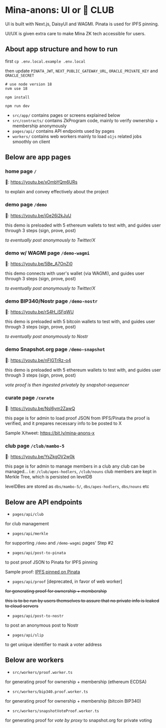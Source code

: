 # Mina-anons: UI or 🎊 CLUB

UI is built with Next.js, DaisyUI and WAGMI. Pinata is used for IPFS pinning.

UI/UX is given extra care to make Mina ZK tech accessible for users.

## About app structure and how to run

first `cp .env.local.example .env.local`

then update `PINATA_JWT`, `NEXT_PUBLIC_GATEWAY_URL`, `ORACLE_PRIVATE_KEY` and `ORACLE_SECRET`

```shell
# use node version 18
nvm use 18

npm install

npm run dev
```

- `src/app/` contains pages or screens explained below
- `src/contracts/` contains ZkProgram code, mainly to verify ownership + membership anonymously
- `pages/api/` contains API endpoints used by pages
- `workers/` contains web workers mainly to load `o1js` related jobs smoothly on client

## Below are app pages

### home page `/`

🎥: https://youtu.be/xOmbYQm6URs

to explain and convey effectively about the project

### demo page `/demo`

🎥: https://youtu.be/jGe26i2kJuU

this demo is preloaded with 5 ethereum wallets to test with,
and guides user through 3 steps (sign, prove, post)

_to eventually post anonymously to Twitter/X_

### demo w/ WAGMI page `/demo-wagmi`

🎥: https://youtu.be/5Be_A7OnZi0

this demo connects with user's wallet (via WAGMI),
and guides user through 3 steps (sign, prove, post)

_to eventually post anonymously to Twitter/X_

### demo BIP340/Nostr page `/demo-nostr`

🎥: https://youtu.be/rS4H_iSFqWU

this demo is preloaded with 5 bitcoin wallets to test with,
and guides user through 3 steps (sign, prove, post)

_to eventually post anonymously to Nostr_

### demo Snapshot.org page `/demo-snapshot`

🎥: https://youtu.be/nFIGTrRz-o4

this demo is preloaded with 5 ethereum wallets to test with,
and guides user through 3 steps (sign, prove, post)

_vote proof is then ingested privately by snapshot-sequencer_

### curate page `/curate`

🎥: https://youtu.be/Nsl6ym2ZawQ

this page is for admin to load proof JSON from IPFS/Pinata
the proof is verified, and it prepares necessary info to be posted to X

Sample X/tweet: https://bit.ly/mina-anons-x

### club page `/club/mambo-5`

🎥: https://youtu.be/YsZkgOV2w0k

this page is for admin to manage members in a club
any club can be managed... i.e: `/club/apes-hodlers`, `/club/nouns`
club members are kept in Merkle Tree, which is persisted on levelDB

levelDBes are stored as `dbs/mambo-5/`, `dbs/apes-hodlers`, `dbs/nouns` etc

## Below are API endpoints

- `pages/api/club`

for club management

- `pages/api/merkle`

for supporting `/demo` and `/demo-wagmi` pages' Step #2

- `pages/api/post-to-pinata`

to post proof JSON to Pinata for IPFS pinning

Sample proof: [IPFS pinned on Pinata](https://apricot-odd-wallaby-508.mypinata.cloud/ipfs/bafkreigpehz6ozqdgnhc74a32yhjzd73356zbcd6wefpzmcmd4sjm3nsim)

- `pages/api/proof` [deprecated, in favor of web worker]

~~for generating proof for ownership + membership~~

~~this is to be run by users themselves to assure that no private info is leaked to cloud servers~~

- `pages/api/post-to-nostr`

to post an anonymous post to Nostr

- `pages/api/slip`

to get unique identifier to mask a voter address

## Below are workers

- `src/workers/proof.worker.ts`

for generating proof for ownership + membership (ethereum ECDSA)

- `src/workers/bip340.proof.worker.ts`

for generating proof for ownership + membership (bitcoin BIP340)

- `src/workers/snapshotVoteProof.worker.ts`

for generating proof for _vote by proxy_ to snapshot.org for private voting